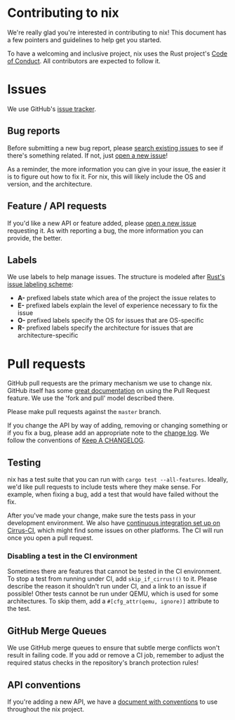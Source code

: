 # Contributing to nix

We're really glad you're interested in contributing to nix! This
document has a few pointers and guidelines to help get you started.

To have a welcoming and inclusive project, nix uses the Rust project's
[Code of Conduct][conduct]. All contributors are expected to follow it.

[conduct]: https://www.rust-lang.org/conduct.html


# Issues

We use GitHub's [issue tracker][issues].

[issues]: https://github.com/nix-rust/nix/issues


## Bug reports

Before submitting a new bug report, please [search existing
issues][issue-search] to see if there's something related. If not, just
[open a new issue][new-issue]!

As a reminder, the more information you can give in your issue, the
easier it is to figure out how to fix it. For nix, this will likely
include the OS and version, and the architecture.

[issue-search]: https://github.com/nix-rust/nix/search?utf8=%E2%9C%93&q=is%3Aissue&type=Issues
[new-issue]: https://github.com/nix-rust/nix/issues/new


## Feature / API requests

If you'd like a new API or feature added, please [open a new
issue][new-issue] requesting it. As with reporting a bug, the more
information you can provide, the better.


## Labels

We use labels to help manage issues. The structure is modeled after
[Rust's issue labeling scheme][rust-labels]:
- **A-** prefixed labels state which area of the project the issue
  relates to
- **E-** prefixed labels explain the level of experience necessary to fix the
  issue
- **O-** prefixed labels specify the OS for issues that are OS-specific
- **R-** prefixed labels specify the architecture for issues that are
  architecture-specific

[rust-labels]: https://github.com/rust-lang/rust/blob/master/CONTRIBUTING.md#issue-triage


# Pull requests

GitHub pull requests are the primary mechanism we use to change nix. GitHub itself has
some [great documentation][pr-docs] on using the Pull Request feature. We use the 'fork and
pull' model described there.

Please make pull requests against the `master` branch.

If you change the API by way of adding, removing or changing something or if
you fix a bug, please add an appropriate note to the [change log][cl]. We
follow the conventions of [Keep A CHANGELOG][kacl].

[cl]: https://github.com/nix-rust/nix/blob/master/CHANGELOG.md
[kacl]: https://github.com/olivierlacan/keep-a-changelog/tree/18adb5f5be7a898d046f6a4acb93e39dcf40c4ad
[pr-docs]: https://help.github.com/articles/using-pull-requests/

## Testing

nix has a test suite that you can run with `cargo test --all-features`. Ideally, we'd like pull
requests to include tests where they make sense. For example, when fixing a bug,
add a test that would have failed without the fix.

After you've made your change, make sure the tests pass in your development
environment. We also have [continuous integration set up on
Cirrus-CI][cirrus-ci], which might find some issues on other platforms. The CI
will run once you open a pull request.

[cirrus-ci]: https://cirrus-ci.com/github/nix-rust/nix

### Disabling a test in the CI environment

Sometimes there are features that cannot be tested in the CI environment.  To
stop a test from running under CI, add `skip_if_cirrus!()` to it. Please
describe the reason it shouldn't run under CI, and a link to an issue if
possible!  Other tests cannot be run under QEMU, which is used for some
architectures.  To skip them, add a `#[cfg_attr(qemu, ignore)]` attribute to
the test.

## GitHub Merge Queues

We use GitHub merge queues to ensure that subtle merge conflicts won't result
in failing code.  If you add or remove a CI job, remember to adjust the
required status checks in the repository's branch protection rules!

## API conventions

If you're adding a new API, we have a [document with
conventions][conventions] to use throughout the nix project.

[conventions]: https://github.com/nix-rust/nix/blob/master/CONVENTIONS.md
